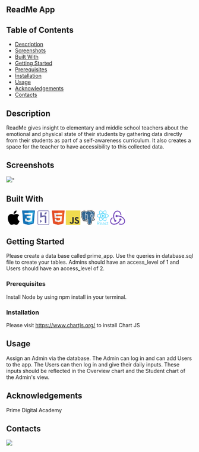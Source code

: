## ReadMe App

## Table of Contents

- [Description](#description)
- [Screenshots](#screenshots)
- [Built With](#built-with)
- [Getting Started](#getting-started)
- [Prerequisites](#prerequisites)
- [Installation](#installation)
- [Usage](#usage)
- [Acknowledgements](#acknowledgements)
- [Contacts](#contacts)

## Description

ReadMe gives insight to elementary and middle school teachers about the emotional and physical state of their students by gathering data directly from their students as part of a self-awareness curriculum. It also creates a space for the teacher to have accessibility to this collected data.


## Screenshots

<img src="public/ReadMe App.png" />" 

## Built With

<a href="https://www.apple.com"><img src="https://raw.githubusercontent.com/devicons/devicon/master/icons/apple/apple-original.svg" height="40px" width="40px" /></a><a href="https://developer.mozilla.org/en-US/docs/Web/CSS"><img src="https://raw.githubusercontent.com/devicons/devicon/master/icons/css3/css3-original.svg" height="40px" width="40px" /></a><a href="https://www.heroku.com/"><img src="https://raw.githubusercontent.com/devicons/devicon/master/icons/heroku/heroku-original.svg" height="40px" width="40px" /></a><a href="https://developer.mozilla.org/en-US/docs/Web/HTML"><img src="https://raw.githubusercontent.com/devicons/devicon/master/icons/html5/html5-original.svg" height="40px" width="40px" /></a><a href="https://developer.mozilla.org/en-US/docs/Web/JavaScript"><img src="https://raw.githubusercontent.com/devicons/devicon/master/icons/javascript/javascript-original.svg" height="40px" width="40px" /></a><a href="https://www.postgresql.org/"><img src="https://raw.githubusercontent.com/devicons/devicon/master/icons/postgresql/postgresql-original.svg" height="40px" width="40px" /></a><a href="https://reactjs.org/"><img src="https://raw.githubusercontent.com/devicons/devicon/master/icons/react/react-original-wordmark.svg" height="40px" width="40px" /></a><a href="https://redux.js.org/"><img src="https://raw.githubusercontent.com/devicons/devicon/master/icons/redux/redux-original.svg" height="40px" width="40px" /></a>

## Getting Started

Please create a data base called prime_app. Use the queries in database.sql file to create your tables. Admins should have an access_level of 1 and Users should have an access_level of 2. 

### Prerequisites

Install Node by using npm install in your terminal. 

### Installation

Please visit https://www.chartjs.org/ to install Chart JS

## Usage

Assign an Admin via the database. The Admin can log in and can add Users to the app. The Users can then log in and give their daily inputs. These inputs should be reflected in the Overview chart and the Student chart of the Admin's view. 

## Acknowledgements

Prime Digital Academy 

## Contacts

<a href="https://www.linkedin.com/in/mariaisabelg"><img src="https://img.shields.io/badge/LinkedIn-0077B5?style=for-the-badge&logo=linkedin&logoColor=white"/></a>  
